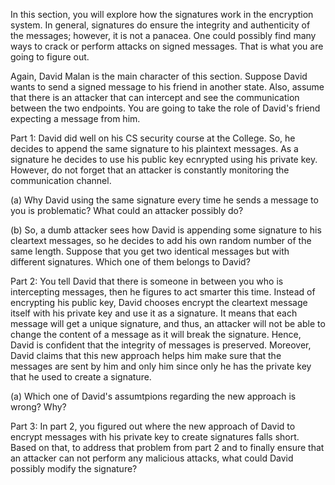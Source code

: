 In this section, you will explore how the signatures work in the encryption system. In general, signatures do ensure the integrity and authenticity of the messages; however, it is not a panacea. One could possibly find many ways to crack or perform attacks on signed messages. That is what you are going to figure out. 


Again, David Malan is the main character of this section. Suppose David wants to send a signed message to his friend in another state. Also, assume that there is an attacker that can intercept and see the communication between the two endpoints. You are going to take the role of David's friend expecting a message from him.  

Part 1: 
David did well on his CS security course at the College. So, he decides to append the same signature to his plaintext messages. As a signature he decides to use his public key ecnrypted using his private key. However, do not forget that an attacker is constantly monitoring the communication channel. 

(a) Why David using the same signature every time he sends a message to you is problematic? What could an attacker possibly do?

(b) So, a dumb attacker sees how David is appending some signature to his cleartext messages, so he decides to add his own random number of the same length.  Suppose that you get two identical messages but with different signatures. Which one of them belongs to David?

Part 2:
You tell David that there is someone in between you who is intercepting messages, then he figures to act smarter this time. Instead of encrypting his public key, David chooses encrypt the cleartext message itself with his private key and use it as a signature. It means that each message will get a unique signature, and thus, an attacker will not be able to change the content of a message as it will break the signature. Hence, David is confident that the integrity of messages is preserved. Moreover, David claims that this new approach helps him make sure that the messages are sent by him and only him since only he has the private key that he used to create a signature. 

(a) Which one of David's assumtpions regarding the new approach is wrong? Why?

Part 3:
In part 2, you figured out where the new approach of David to encrypt messages with his private key to create signatures falls short. Based on that, to address that problem from part 2 and to finally ensure that an attacker can not perform any malicious attacks, what could David possibly modify the signature? 